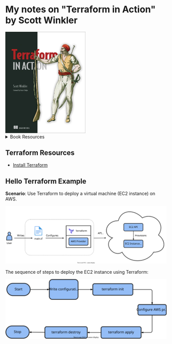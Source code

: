 # My notes on "Terraform in Action" by Scott Winkler

<img src='images/20250413144136.png' width='250'/>

<details>
<summary>Book Resources</summary>

- [Book Code](https://github.com/terraform-in-action/manning-code)

</details>

## Terraform Resources
- [Install Terraform](https://developer.hashicorp.com/terraform/tutorials/aws-get-started/install-cli)

## Hello Terraform Example

**Scenario**: Use Terraform to deploy a virtual machine (EC2 instance) on AWS.

<img src="./ch01/1-hello-terraform-ec2/20250421-ch01-terraform-hello-overview.svg" width="700"/>

The sequence of steps to deploy the EC2 instance using Terraform:

<img src="./ch01/1-hello-terraform-ec2/20250421-ch01-terraform-hello-sequence.svg" alt="Sequence diagram showing the steps to deploy an EC2 instance using Terraform" width="600"/>
